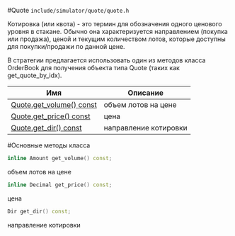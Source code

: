 #Quote
`include/simulator/quote/quote.h`


Котировка (или квота) - это термин для обозначения одного ценового уровня в стакане.
Обычно она характеризуется направлением (покупка или продажа), ценой и текущим
количеством лотов, которые доступны для покупки/продажи по данной цене.

В стратегии предлагается использовать один из методов класса OrderBook для получения
объекта типа Quote (таких как get_quote_by_idx).


|Имя| Описание|
|------------------|--------------------|
|[Quote.get_volume() const](#get_volume)|объем лотов на цене|
|[Quote.get_price() const](#get_price)|цена|
|[Quote.get_dir() const](#get_dir)|направление котировки|

#Основные методы класса

```cpp
inline Amount get_volume() const;
```
объем лотов на цене

```cpp
inline Decimal get_price() const;
```
цена

```cpp
Dir get_dir() const;
```
направление котировки


